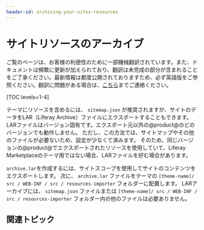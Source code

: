 ```yaml
---
header-id: archiving-your-sites-resources
---
```


# サイトリソースのアーカイブ

<p class="alert alert-info"><span class="wysiwyg-color-blue120">ご覧のページは、お客様の利便性のために一部機械翻訳されています。また、ドキュメントは頻繁に更新が加えられており、翻訳は未完成の部分が含まれることをご了承ください。最新情報は都度公開されておりますため、必ず英語版をご参照ください。翻訳に問題がある場合は、<a href="mailto:support-content-jp@liferay.com">こちら</a>までご連絡ください。</span></p>

[TOC levels=1-4]

テーマにリソースを含めるには、 `sitemap.json` が推奨されますが、サイトのデータをLAR（Liferay Archive）ファイルにエクスポートすることもできます。 LARファイルはバージョン固有です。エクスポート元以外の@product@のどのバージョンでも動作しません。 ただし、この方法では、サイトマップやその他のファイルが必要ないため、設定が少なくて済みます。 そのため、同じバージョンの@product@でエクスポートされたリソースを使用していて、Liferay Marketplaceのテーマ用ではない場合、LARファイルを好む場合があります。

`archive.lar`を作成するには、サイトスコープを使用してサイトのコンテンツをエクスポートします。 次に、 `archive.lar` ファイルをテーマの `[theme-name]/ src / WEB-INF / src / resources-importer` フォルダーに配置します。 LARアーカイブには、 `sitemap.json` ファイルまたは `[theme-name]/ src / WEB-INF / src / resources-importer` フォルダー内の他のファイルは必要ありません。

## 関連トピック

